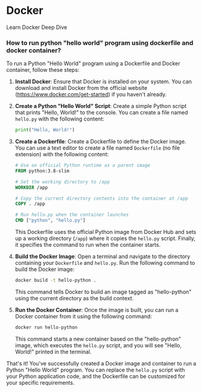 # Docker
Learn Docker Deep Dive

### How to run python "hello world" program using dockerfile and docker container?
To run a Python "Hello World" program using a Dockerfile and Docker container, follow these steps:

1. **Install Docker**: Ensure that Docker is installed on your system. You can download and install Docker from the official website (https://www.docker.com/get-started) if you haven't already.

2. **Create a Python "Hello World" Script**: Create a simple Python script that prints "Hello, World!" to the console. You can create a file named `hello.py` with the following content:

    ```python
    print("Hello, World!")
    ```

3. **Create a Dockerfile**: Create a Dockerfile to define the Docker image. You can use a text editor to create a file named `Dockerfile` (no file extension) with the following content:

    ```Dockerfile
    # Use an official Python runtime as a parent image
    FROM python:3.8-slim

    # Set the working directory to /app
    WORKDIR /app

    # Copy the current directory contents into the container at /app
    COPY . /app

    # Run hello.py when the container launches
    CMD ["python", "hello.py"]
    ```

    This Dockerfile uses the official Python image from Docker Hub and sets up a working directory (`/app`) where it copies the `hello.py` script. Finally, it specifies the command to run when the container starts.

4. **Build the Docker Image**: Open a terminal and navigate to the directory containing your `Dockerfile` and `hello.py`. Run the following command to build the Docker image:

    ```bash
    docker build -t hello-python .
    ```

    This command tells Docker to build an image tagged as "hello-python" using the current directory as the build context.

5. **Run the Docker Container**: Once the image is built, you can run a Docker container from it using the following command:

    ```bash
    docker run hello-python
    ```

    This command starts a new container based on the "hello-python" image, which executes the `hello.py` script, and you will see "Hello, World!" printed in the terminal.

That's it! You've successfully created a Docker image and container to run a Python "Hello World" program. You can replace the `hello.py` script with your Python application code, and the Dockerfile can be customized for your specific requirements.
